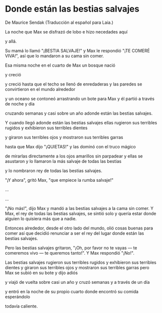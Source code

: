 
# Donde están las bestias salvajes
De Maurice Sendak
(Traducción al español para Laia.)

La noche que Max se disfrazó de lobo e hizo necedades aquí

y allá.

Su mamá lo llamó "¡BESTIA SALVAJE!" 
y Max le respondió "¡TE COMERÉ VIVA!", 
así que lo mandaron a su cama sin comer.

Esa misma noche en el cuarto de Max un bosque nació

y creció

y creció hasta que el techo se llenó de enredaderas y las paredes se convirtieron en el mundo alrededor

y un oceano se contoneó arrastrando un bote para Max
y él partió a través de noche y día

cruzando semanas 
y casi sobre un año 
adonde están las bestias salvajes.

Y cuando llegó adonde están las bestias salvajes
ellas rugieron sus terribles rugidos y exhibieron sus terribles dientes 

y giraron sus terribles ojos y mostraron sus terribles garras

hasta que Max dijo "¡QUIETAS!"
y las dominó con el truco mágico 

de mirarlas directamente a los ojos amarillos sin parpadear 
y ellas se asustaron y lo llamaron la más salvaje de todas las bestias

y lo nombraron rey de todas las bestias salvajes.

"¡Y ahora", gritó Max, "que empiece la rumba salvaje!"

...

...

"¡No más!", dijo Max y mandó a las bestias salvajes a la cama
sin comer. Y Max, el rey de todas las bestias salvajes, se sintió solo 
y quería estar donde alguien lo quisiera más que a nadie.

Entonces alrededor, desde el otro lado del mundo,
olió cosas buenas para comer
así que decidió renunciar a ser el rey del lugar donde están las bestias salvajes.

Pero las bestias salvajes gritaron, "¡Oh, por favor no te vayas —
te comeremos vivo — te queremos tanto!".
Y Max respondió "¡No!".

Las bestias salvajes rugieron sus terribles rugidos y exhibieron sus terribles dientes 
y giraron sus terribles ojos y mostraron sus terribles garras 
pero Max se subió en su bote y dijo adiós

y viajó de vuelta sobre casi un año
y cruzó semanas
y a través de un día

y entró en la noche de su propio cuarto
donde encontró su comida esperándolo

todavía caliente.
